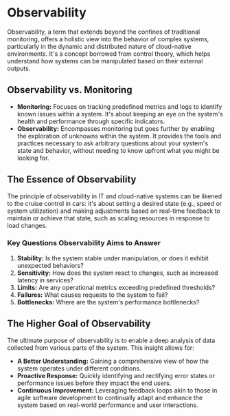 # Observability

Observability, a term that extends beyond the confines of traditional monitoring, offers a holistic view into the behavior of complex systems, particularly in the dynamic and distributed nature of cloud-native environments. It's a concept borrowed from control theory, which helps understand how systems can be manipulated based on their external outputs.

## Observability vs. Monitoring

- **Monitoring:** Focuses on tracking predefined metrics and logs to identify known issues within a system. It's about keeping an eye on the system's health and performance through specific indicators.
- **Observability:** Encompasses monitoring but goes further by enabling the exploration of unknowns within the system. It provides the tools and practices necessary to ask arbitrary questions about your system's state and behavior, without needing to know upfront what you might be looking for.

## The Essence of Observability

The principle of observability in IT and cloud-native systems can be likened to the cruise control in cars: it's about setting a desired state (e.g., speed or system utilization) and making adjustments based on real-time feedback to maintain or achieve that state, such as scaling resources in response to load changes.

### Key Questions Observability Aims to Answer

1. **Stability:** Is the system stable under manipulation, or does it exhibit unexpected behaviors?
2. **Sensitivity:** How does the system react to changes, such as increased latency in services?
3. **Limits:** Are any operational metrics exceeding predefined thresholds?
4. **Failures:** What causes requests to the system to fail?
5. **Bottlenecks:** Where are the system's performance bottlenecks?

## The Higher Goal of Observability

The ultimate purpose of observability is to enable a deep analysis of data collected from various parts of the system. This insight allows for:

- **A Better Understanding:** Gaining a comprehensive view of how the system operates under different conditions.
- **Proactive Response:** Quickly identifying and rectifying error states or performance issues before they impact the end users.
- **Continuous Improvement:** Leveraging feedback loops akin to those in agile software development to continually adapt and enhance the system based on real-world performance and user interactions.
